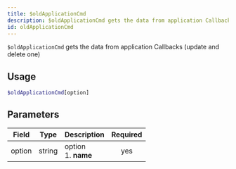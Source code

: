 ```yaml
---
title: $oldApplicationCmd 
description: $oldApplicationCmd gets the data from application Callbacks (update and delete one)
id: oldApplicationCmd
---
```


`$oldApplicationCmd` gets the data from application Callbacks (update and delete one)

## Usage

```php
$oldApplicationCmd[option]
```

## Parameters 


| Field     | Type    | Description                                        | Required |
|-----------|---------|----------------------------------------------------| :------: |
| option    | string  | option <br> 1. **name**                            | yes      |
